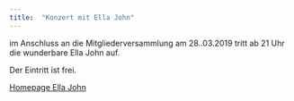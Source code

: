 ```yaml
---
title:  "Konzert mit Ella John"
---
```


im Anschluss an die Mitgliederversammlung am 28..03.2019 tritt ab 21 Uhr die wunderbare Ella John auf.

Der Eintritt ist frei.

[Homepage Ella John](https://www.ella-john.de/)
